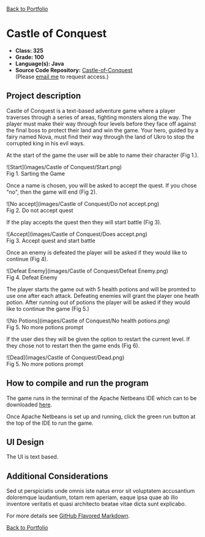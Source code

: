 [Back to Portfolio](./)

Castle of Conquest
===============

-   **Class: 325** 
-   **Grade: 100** 
-   **Language(s): Java** 
-   **Source Code Repository:** [Castle-of-Conquest](https://github.com/JamesCalebWay/Castle-of-Conquest)  
    (Please [email me](mailto:jcway@csustudent.net?subject=GitHub%20Access) to request access.)

## Project description

Castle of Conquest is a text-based adventure game where a player traverses through a series of areas, fighting monsters along the way. The player must make their way through four levels before they face off against the final boss to protect their land and win the game. Your hero, guided by a fairy named Nova, must find their way through the land of Ukro to stop the corrupted king in his evil ways.

At the start of the game the user will be able to name their character (Fig 1.).

![Start](images/Castle of Conquest/Start.png)  
Fig 1. Sarting the Game

Once a name is chosen, you will be asked to accept the quest. If you chose "no", then the game will end (Fig 2).

![No accept](images/Castle of Conquest/Do not accept.png)  
Fig 2. Do not accept quest

If the play accepts the quest then they will start battle (Fig 3).

![Accept](images/Castle of Conquest/Does accept.png)  
Fig 3. Accept quest and start battle

Once an enemy is defeated the player will be asked if they would like to continue (Fig 4).

![Defeat Enemy](images/Castle of Conquest/Defeat Enemy.png)  
Fig 4. Defeat Enemy

The player starts the game out with 5 health potions and will be promted to use one after each attack. Defeating enemies will grant the player one heath potion. After running out of potions the player will be asked if they would like to continue the game (Fig 5.)

![No Potions](images/Castle of Conquest/No health potions.png)  
Fig 5. No more potions prompt

If the user dies they will be given the option to restart the current level. If they chose not to restart then the game ends (Fig 6).

![Dead](images/Castle of Conquest/Dead.png)  
Fig 5. No more potions prompt

## How to compile and run the program

The game runs in the terminal of the Apache Netbeans IDE which can to be downloaded [here](https://netbeans.apache.org/download/index.html).

Once Apache Netbeans is set up and running, click the green run button at the top of the IDE to run the game.

## UI Design

The UI is text based.

## Additional Considerations

Sed ut perspiciatis unde omnis iste natus error sit voluptatem accusantium doloremque laudantium, totam rem aperiam, eaque ipsa quae ab illo inventore veritatis et quasi architecto beatae vitae dicta sunt explicabo. 

For more details see [GitHub Flavored Markdown](https://guides.github.com/features/mastering-markdown/).

[Back to Portfolio](./)
